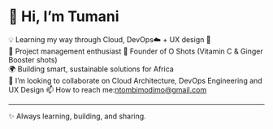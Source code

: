 # 👋 Hi, I’m Tumani

💡 Learning my way through Cloud, DevOps☁️ + UX design 🎨   
🌱 Project management enthusiast 
🧃 Founder of O Shots (Vitamin C & Ginger Booster shots)  
🌍 Building smart, sustainable solutions for Africa  
👯 I’m looking to collaborate on Cloud Architecture, DevOps Engineering and UX Design
📫 How to reach me:ntombimodimo@gmail.com

---
✨ Always learning, building, and sharing.

<!--

## 📚 AWS re/Start Projects & Notes
My repository contains detailed notes and hands-on labs from the **AWS re/Start Program**, covering:

- Cloud fundamentals  
- Compute  
- Storage services  
- Databases  
- Networking  
- Security  

### 🔗 Explore Folders
- [01_Compute ⚡](https://github.com/TumaniModimo/AWS-Repo/tree/main/01_Compute)  
- [02_Storage 💾](https://github.com/TumaniModimo/AWS-Repo/tree/main/02_Storage)  
- [03_Databases 🗄️](https://github.com/TumaniModimo/AWS-Repo/tree/main/03_Databases)  
- [04_Networking 🌐](https://github.com/TumaniModimo/AWS-Repo/tree/main/04_Networking)  
- [05_Security 🔒](https://github.com/TumaniModimo/AWS-Repo/tree/main/05_Security)  
- [06_Monitoring & Management 📊](https://github.com/TumaniModimo/AWS-Repo/tree/main/06_Monitoring_Management)  
- [07_DevOps & Automation 🤖](https://github.com/TumaniModimo/AWS-Repo/tree/main/07_DevOps_Automation)  
- [08_Labs 🧪](https://github.com/TumaniModimo/AWS-Repo/tree/main/08_Labs) 

## 📊 GitHub Stats
## 📊 GitHub Stats

![Tumani's GitHub Stats](https://github-readme-stats.vercel.app/api?username=TumaniNtombi&show_icons=true&theme=radical)

![Top Languages](https://github-readme-stats.vercel.app/api/top-langs/?username=TumaniNtombi&layout=compact&theme=radical)

---


---

## 🌟 Visitor Badge

![Visitor Badge](https://visitor-badge.laobi.icu/badge?page_id=TumaniModimo.TumaniNtombi)

---


**TumaniNtombi/TumaniNtombi** is a ✨ _special_ ✨ repository because its `README.md` (this file) appears on your GitHub profile.

...
-->

